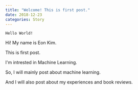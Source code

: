 ```yaml
---
title: "Welcome! This is first post."
date: 2018-12-23
categories: Story
---
```

```
Hello World!
```
Hi! My name is Eon Kim. 

This is first post. 

I'm intrested in Machine Learning. 

So, I will mainly post about machine learning.

And I will also post about my experiences and book reviews.